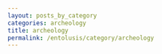 ```yaml
---
layout: posts_by_category
categories: archeology
title: archeology
permalink: /entolusis/category/archeology
---
```

